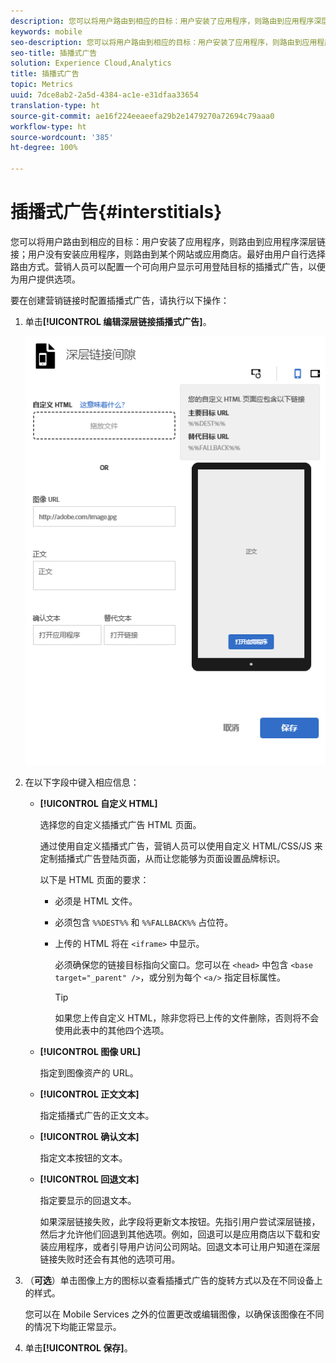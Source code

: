 ```yaml
---
description: 您可以将用户路由到相应的目标：用户安装了应用程序，则路由到应用程序深层链接；用户没有安装应用程序，则路由到某个网站或应用商店。
keywords: mobile
seo-description: 您可以将用户路由到相应的目标：用户安装了应用程序，则路由到应用程序深层链接；用户没有安装应用程序，则路由到某个网站或应用商店。
seo-title: 插播式广告
solution: Experience Cloud,Analytics
title: 插播式广告
topic: Metrics
uuid: 7dce8ab2-2a5d-4384-ac1e-e31dfaa33654
translation-type: ht
source-git-commit: ae16f224eeaeefa29b2e1479270a72694c79aaa0
workflow-type: ht
source-wordcount: '385'
ht-degree: 100%

---
```



# 插播式广告{#interstitials}

您可以将用户路由到相应的目标：用户安装了应用程序，则路由到应用程序深层链接；用户没有安装应用程序，则路由到某个网站或应用商店。最好由用户自行选择路由方式。营销人员可以配置一个可向用户显示可用登陆目标的插播式广告，以便为用户提供选项。

要在创建营销链接时配置插播式广告，请执行以下操作：

1. 单击&#x200B;**[!UICONTROL 编辑深层链接插播式广告]**。

   ![深层链接插播式广告](assets/interstitial2.png)

1. 在以下字段中键入相应信息：

   * **[!UICONTROL 自定义 HTML]**

      选择您的自定义插播式广告 HTML 页面。

      通过使用自定义插播式广告，营销人员可以使用自定义 HTML/CSS/JS 来定制插播式广告登陆页面，从而让您能够为页面设置品牌标识。

      以下是 HTML 页面的要求：

      * 必须是 HTML 文件。
      * 必须包含 `%%DEST%%` 和 `%%FALLBACK%%` 占位符。
      * 上传的 HTML 将在 `<iframe>` 中显示。

         必须确保您的链接目标指向父窗口。您可以在 `<head>` 中包含 `<base target="_parent" />`，或分别为每个 `<a/>` 指定目标属性。

         >[!TIP]
         >
         >如果您上传自定义 HTML，除非您将已上传的文件删除，否则将不会使用此表中的其他四个选项。
   * **[!UICONTROL 图像 URL]**

      指定到图像资产的 URL。

   * **[!UICONTROL 正文文本]**

      指定插播式广告的正文文本。

   * **[!UICONTROL 确认文本]**

      指定文本按钮的文本。

   * **[!UICONTROL 回退文本]**

      指定要显示的回退文本。

      如果深层链接失败，此字段将更新文本按钮。先指引用户尝试深层链接，然后才允许他们回退到其他选项。例如，回退可以是应用商店以下载和安装应用程序，或者引导用户访问公司网站。回退文本可让用户知道在深层链接失败时还会有其他的选项可用。


1. （**可选**）单击图像上方的图标以查看插播式广告的旋转方式以及在不同设备上的样式。

   您可以在 Mobile Services 之外的位置更改或编辑图像，以确保该图像在不同的情况下均能正常显示。
1. 单击&#x200B;**[!UICONTROL 保存]**。
